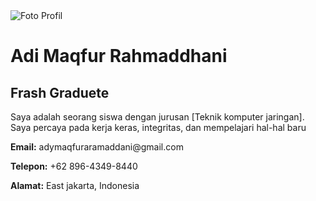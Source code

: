 <!DOCTYPE html>
<html lang="id">
<head>
  <meta charset="UTF-8" />
  <meta name="viewport" content="width=device-width, initial-scale=1.0" />
  <title>My profile</title>
  <link rel="stylesheet" href="profile.css" />
</head>
<body>
  <div class="container">
    <div class="card">
      <div class="profile-img">
        <img src="WhatsApp Image 2025-02-12 at 13.37.48 (1).jpeg" alt="Foto Profil" />
      </div>
      <div class="profile-info">
        <h1>Adi Maqfur Rahmaddhani</h1>
        <h2>Frash Graduete</h2>
        <p class="bio">
          Saya adalah seorang siswa dengan jurusan [Teknik komputer jaringan]. Saya percaya pada kerja keras, integritas, dan mempelajari hal-hal baru 
 </p>
        <div class="contact">
          <p><strong>Email:</strong> adymaqfuraramaddani@gmail.com</p>
          <p><strong>Telepon:</strong> +62 896-4349-8440</p>
          <p><strong>Alamat:</strong> East jakarta, Indonesia</p>
        </div>
      </div>
    </div>
  </div>
</body>
</html>
